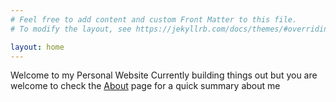 ```yaml
---
# Feel free to add content and custom Front Matter to this file.
# To modify the layout, see https://jekyllrb.com/docs/themes/#overriding-theme-defaults

layout: home
---
```


Welcome to my Personal Website
Currently building things out but you are welcome to check the <a class="page-link" href="/about/">About</a> page for a 
quick summary about me

